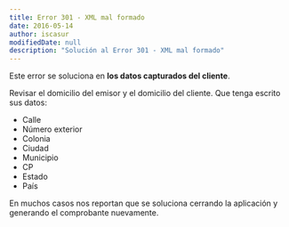 ```yaml
---
title: Error 301 - XML mal formado
date: 2016-05-14
author: iscasur
modifiedDate: null
description: "Solución al Error 301 - XML mal formado"
---
```

Este error se soluciona en **los datos capturados del cliente**.

Revisar el domicilio del emisor y el domicilio del cliente. Que tenga escrito sus datos:

- Calle
- Número exterior
- Colonia
- Ciudad
- Municipio
- CP
- Estado
- País

En muchos casos nos reportan que se soluciona cerrando la aplicación y generando el comprobante nuevamente.